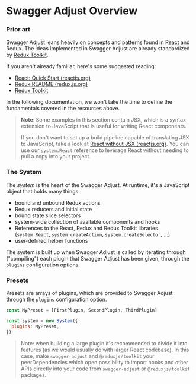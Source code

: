 # Swagger Adjust Overview

### Prior art

Swagger Adjust leans heavily on concepts and patterns found in React and Redux.
The ideas implemented in Swagger Adjust are already standardized by [Redux Toolkit](https://redux-toolkit.js.org/).

If you aren't already familiar, here's some suggested reading:

- [React: Quick Start (reactjs.org)](https://reactjs.org/docs/hello-world.html)
- [Redux README (redux.js.org)](http://redux.js.org/)
- [Redux Toolkit](https://redux-toolkit.js.org/)

In the following documentation, we won't take the time to define the fundamentals covered in the resources above.

> **Note**: Some examples in this section contain JSX, which is a syntax extension to JavaScript that is useful for writing React components.
>
> If you don't want to set up a build pipeline capable of translating JSX to JavaScript, take a look at [React without JSX (reactjs.org)](https://reactjs.org/docs/react-without-jsx.html). You can use our `system.React` reference to leverage React without needing to pull a copy into your project.

### The System

The _system_ is the heart of the Swagger Adjust. At runtime, it's a JavaScript object that holds many things:

- bound and unbound Redux actions
- Redux reducers and initial state
- bound state slice selectors
- system-wide collection of available components and hooks
- References to the React, Redux and Redux Toolkit libraries (`system.React`, `system.createAction`, `system.createSelector`, ...)
- user-defined helper functions

The system is built up when Swagger Adjust is called by iterating through ("compiling") 
each plugin that Swagger Adjust has been given, through the `plugins` configuration options.

### Presets

Presets are arrays of plugins, which are provided to Swagger Adjust through the `plugins` configuration option. 

```javascript
const MyPreset = [FirstPlugin, SecondPlugin, ThirdPlugin]

const system = new System({
  plugins: MyPreset,
})
```

> Note: when building a large plugin it's recommended to divide it into features (as we would usually
> do with larger React codebase). In this case, make `swagger-adjust` and `@reduxjs/toolkit` your peerDependencies which open
> possibility to import hooks and other APIs directly into your code from `swagger-adjust` or `@reduxjs/toolkit` packages.
